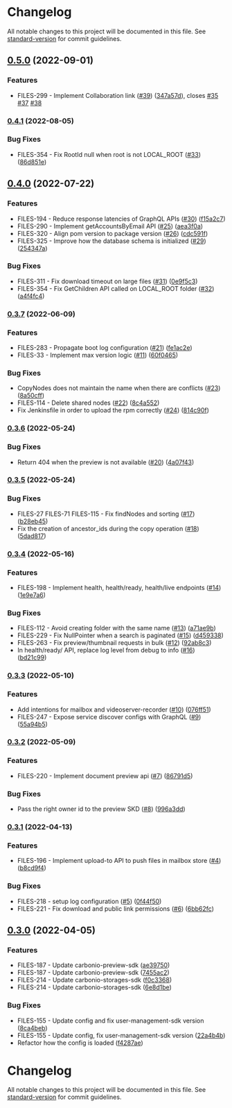 <!--
SPDX-FileCopyrightText: 2022 Zextras <https://www.zextras.com>

SPDX-License-Identifier: AGPL-3.0-only
-->

# Changelog

All notable changes to this project will be documented in this file. See [standard-version](https://github.com/conventional-changelog/standard-version) for commit guidelines.

## [0.5.0](https://github.com/Zextras/carbonio-files-ce/compare/v0.4.1...v0.5.0) (2022-09-01)


### Features

* FILES-299 - Implement Collaboration link ([#39](https://github.com/Zextras/carbonio-files-ce/issues/39)) ([347a57d](https://github.com/Zextras/carbonio-files-ce/commit/347a57dd5860b02ea24dda266531fe1ff842ebbc)), closes [#35](https://github.com/Zextras/carbonio-files-ce/issues/35) [#37](https://github.com/Zextras/carbonio-files-ce/issues/37) [#38](https://github.com/Zextras/carbonio-files-ce/issues/38)

### [0.4.1](https://github.com/Zextras/carbonio-files-ce/compare/v0.4.0...v0.4.1) (2022-08-05)


### Bug Fixes

* FILES-354 - Fix RootId null when root is not LOCAL_ROOT ([#33](https://github.com/Zextras/carbonio-files-ce/issues/33)) ([86d851e](https://github.com/Zextras/carbonio-files-ce/commit/86d851e8a2f1593063c5e5d83dd222c9ac537e42))

## [0.4.0](https://github.com/Zextras/carbonio-files-ce/compare/v0.3.7...v0.4.0) (2022-07-22)


### Features

* FILES-194 - Reduce response latencies of GraphQL APIs ([#30](https://github.com/Zextras/carbonio-files-ce/issues/30)) ([f15a2c7](https://github.com/Zextras/carbonio-files-ce/commit/f15a2c7bee9407333bdcd81cec11f8c3e3d18502))
* FILES-290 - Implement getAccountsByEmail API ([#25](https://github.com/Zextras/carbonio-files-ce/issues/25)) ([aea3f0a](https://github.com/Zextras/carbonio-files-ce/commit/aea3f0a9b36fd469896d036b8ec627c97e5b6ea3))
* FILES-320 - Align pom version to package version ([#26](https://github.com/Zextras/carbonio-files-ce/issues/26)) ([cdc591f](https://github.com/Zextras/carbonio-files-ce/commit/cdc591fc43c992533b68697e08c569fc31e21a2d))
* FILES-325 - Improve how the database schema is initialized ([#29](https://github.com/Zextras/carbonio-files-ce/issues/29)) ([254347a](https://github.com/Zextras/carbonio-files-ce/commit/254347a79495e5ea476fbe80db6a78f1486c4d24))


### Bug Fixes

* FILES-311 - Fix download timeout on large files ([#31](https://github.com/Zextras/carbonio-files-ce/issues/31)) ([0e9f5c3](https://github.com/Zextras/carbonio-files-ce/commit/0e9f5c33347d70444b9eb244923c9cf0062b482e))
* FILES-354 - Fix GetChildren API called on LOCAL_ROOT folder ([#32](https://github.com/Zextras/carbonio-files-ce/issues/32)) ([a4f4fc4](https://github.com/Zextras/carbonio-files-ce/commit/a4f4fc450e822b81fe58de584eaceb0f23b19dda))

### [0.3.7](https://github.com/Zextras/carbonio-files-ce/compare/v0.3.6...v0.3.7) (2022-06-09)


### Features

* FILES-283 - Propagate boot log configuration ([#21](https://github.com/Zextras/carbonio-files-ce/issues/21)) ([fe1ac2e](https://github.com/Zextras/carbonio-files-ce/commit/fe1ac2e6e47d0d5c3e131daee3e24e8553471936))
* FILES-33 - Implement max version logic ([#11](https://github.com/Zextras/carbonio-files-ce/issues/11)) ([60f0465](https://github.com/Zextras/carbonio-files-ce/commit/60f04650b39f27df228f027eb6da996f2645a28f))


### Bug Fixes

* CopyNodes does not maintain the name when there are conflicts ([#23](https://github.com/Zextras/carbonio-files-ce/issues/23)) ([8a50cff](https://github.com/Zextras/carbonio-files-ce/commit/8a50cff75b7b11d2cbeaacf82e1e24a2b693d508))
* FILES-114 - Delete shared nodes ([#22](https://github.com/Zextras/carbonio-files-ce/issues/22)) ([8c4a552](https://github.com/Zextras/carbonio-files-ce/commit/8c4a5529349c74d90c2530a17b15b7406fbba6ce))
* Fix Jenkinsfile in order to upload the rpm correctly ([#24](https://github.com/Zextras/carbonio-files-ce/issues/24)) ([814c90f](https://github.com/Zextras/carbonio-files-ce/commit/814c90f63d581b04dda69131ab8e3148ccb8ed3d))

### [0.3.6](https://github.com/Zextras/carbonio-files-ce/compare/v0.3.5...v0.3.6) (2022-05-24)


### Bug Fixes

* Return 404 when the preview is not available ([#20](https://github.com/Zextras/carbonio-files-ce/issues/20)) ([4a07f43](https://github.com/Zextras/carbonio-files-ce/commit/4a07f43502f77c6a4b76f5a2c2a162343750a367))

### [0.3.5](https://github.com/Zextras/carbonio-files-ce/compare/v0.3.4...v0.3.5) (2022-05-24)


### Bug Fixes

* FILES-27 FILES-71 FILES-115 - Fix findNodes and sorting ([#17](https://github.com/Zextras/carbonio-files-ce/issues/17)) ([b28eb45](https://github.com/Zextras/carbonio-files-ce/commit/b28eb452de303a2eb3490a39682a1f97705b0ac8))
* Fix the creation of ancestor_ids during the copy operation ([#18](https://github.com/Zextras/carbonio-files-ce/issues/18)) ([5dad817](https://github.com/Zextras/carbonio-files-ce/commit/5dad817965aed1725130a9b845e12751c97abe6e))

### [0.3.4](https://github.com/Zextras/carbonio-files-ce/compare/v0.3.3...v0.3.4) (2022-05-16)


### Features

* FILES-198 - Implement health, health/ready, health/live endpoints ([#14](https://github.com/Zextras/carbonio-files-ce/issues/14)) ([1e9e7a6](https://github.com/Zextras/carbonio-files-ce/commit/1e9e7a679a50cda8f5374469c7ccbf40f702417d))


### Bug Fixes

* FILES-112 - Avoid creating folder with the same name ([#13](https://github.com/Zextras/carbonio-files-ce/issues/13)) ([a71ae9b](https://github.com/Zextras/carbonio-files-ce/commit/a71ae9bb7e13780a5d65b1e564106e498b2df99d))
* FILES-229 - Fix NullPointer when a search is paginated ([#15](https://github.com/Zextras/carbonio-files-ce/issues/15)) ([d459338](https://github.com/Zextras/carbonio-files-ce/commit/d459338d7e6fa779a07c94b6e593f7bea6dae088))
* FILES-263 - Fix preview/thumbnail requests in bulk ([#12](https://github.com/Zextras/carbonio-files-ce/issues/12)) ([92ab8c3](https://github.com/Zextras/carbonio-files-ce/commit/92ab8c3d30b4a431329a1eb6674b4f1825330768))
* In health/ready/ API, replace log level from debug to info ([#16](https://github.com/Zextras/carbonio-files-ce/issues/16)) ([bd21c99](https://github.com/Zextras/carbonio-files-ce/commit/bd21c994f64bf60620a99051fbf5bcbf8b4e9435))

### [0.3.3](https://github.com/Zextras/carbonio-files-ce/compare/v0.3.2...v0.3.3) (2022-05-10)


### Features

* Add intentions for mailbox and videoserver-recorder ([#10](https://github.com/Zextras/carbonio-files-ce/issues/10)) ([076ff51](https://github.com/Zextras/carbonio-files-ce/commit/076ff516684683e37f82a3ce01b7aaa2aad9f01d))
* FILES-247 - Expose service discover configs with GraphQL ([#9](https://github.com/Zextras/carbonio-files-ce/issues/9)) ([55a94b5](https://github.com/Zextras/carbonio-files-ce/commit/55a94b5723f30736414ffb9a901a02800c1aa390))

### [0.3.2](https://github.com/Zextras/carbonio-files-ce/compare/v0.3.1...v0.3.2) (2022-05-09)


### Features

* FILES-220 - Implement document preview api ([#7](https://github.com/Zextras/carbonio-files-ce/issues/7)) ([86791d5](https://github.com/Zextras/carbonio-files-ce/commit/86791d519fc91b8b1ca9a11d0069834db3db6916))


### Bug Fixes

* Pass the right owner id to the preview SKD ([#8](https://github.com/Zextras/carbonio-files-ce/issues/8)) ([996a3dd](https://github.com/Zextras/carbonio-files-ce/commit/996a3dd3804051a84a93b4e095fc9184c423917d))

### [0.3.1](https://github.com/Zextras/carbonio-files-ce/compare/v0.3.0...v0.3.1) (2022-04-13)


### Features

* FILES-196 - Implement upload-to API to push files in mailbox store ([#4](https://github.com/Zextras/carbonio-files-ce/issues/4)) ([b8cd9f4](https://github.com/Zextras/carbonio-files-ce/commit/b8cd9f487714dc1855ca85d91b0b70aee0ee8d92))


### Bug Fixes

* FILES-218 - setup log configuration ([#5](https://github.com/Zextras/carbonio-files-ce/issues/5)) ([0f44f50](https://github.com/Zextras/carbonio-files-ce/commit/0f44f50049aae986a022fb4b1215ab3c1da5acb5))
* FILES-221 - Fix download and public link permissions ([#6](https://github.com/Zextras/carbonio-files-ce/issues/6)) ([6bb62fc](https://github.com/Zextras/carbonio-files-ce/commit/6bb62fc1347abdc3a36ada7f679259d85b964e5d))

## [0.3.0](https://github.com/Zextras/carbonio-files-ce/compare/v0.2.0...v0.3.0) (2022-04-05)


### Features

* FILES-187 - Update carbonio-preview-sdk ([ae39750](https://github.com/Zextras/carbonio-files-ce/commit/ae397501bb8f08c76a6dca0b02e12ef897b09c93))
* FILES-187 - Update carbonio-preview-sdk ([7455ac2](https://github.com/Zextras/carbonio-files-ce/commit/7455ac25538763559d22cf9c43773134a60b8808))
* FILES-214 - Update carbonio-storages-sdk ([f0c3368](https://github.com/Zextras/carbonio-files-ce/commit/f0c3368ea00baa2fc14a49792564d1dea8edbffb))
* FILES-214 - Update carbonio-storages-sdk ([6e8d1be](https://github.com/Zextras/carbonio-files-ce/commit/6e8d1bea82ed54b95b18bc642c404bdddd3c1040))


### Bug Fixes

* FILES-155 - Update config and fix user-management-sdk version ([8ca4beb](https://github.com/Zextras/carbonio-files-ce/commit/8ca4bebef4136e28007fcd766ef44b8af1b472ad))
* FILES-155 - Update config, fix user-management-sdk version ([22a4b4b](https://github.com/Zextras/carbonio-files-ce/commit/22a4b4b7789e24229a32a33c1ded3fe842a92f48))
* Refactor how the config is loaded ([f4287ae](https://github.com/Zextras/carbonio-files-ce/commit/f4287ae911e21bae8014756ac18b4632ab77c7ef))

# Changelog

All notable changes to this project will be documented in this file. See [standard-version](https://github.com/conventional-changelog/standard-version) for commit guidelines.
